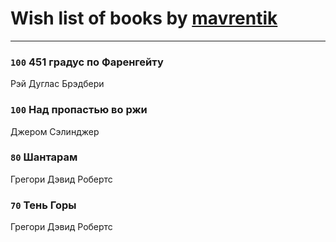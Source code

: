 # Wish list of books by [mavrentik](http://vk.com/id200666735)
---

### `100` 451 градус по Фаренгейту
Рэй Дуглас Брэдбери

### `100` Над пропастью во ржи
Джером Сэлинджер

### `80` Шантарам
Грегори Дэвид Робертс

### `70` Тень Горы
Грегори Дэвид Робертс

